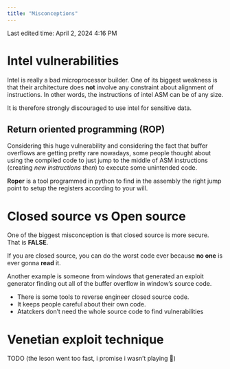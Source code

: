 ```yaml
---
title: "Misconceptions"
---
```

Last edited time: April 2, 2024 4:16 PM

# Intel vulnerabilities

Intel is really a bad microprocessor builder. One of its biggest weakness is that their architecture does **not** involve any constraint about alignment of instructions. In other words, the instructions of intel ASM can be of any size.

It is therefore strongly discouraged to use intel for sensitive data.

## Return oriented programming (ROP)

Considering this huge vulnerability and considering the fact that buffer overflows are getting pretty rare nowadays, some people thought about using the compiled code to just jump to the middle of ASM instructions (creating *new instructions then*) to execute some unintended code.

**Roper** is a tool programmed in python to find in the assembly the right jump point to setup the registers according to your will.

# Closed source vs Open source

One of the biggest misconception is that closed source is more secure. That is **FALSE**.

If you are closed source, you can do the worst code ever because **no one** is ever gonna **read** it.

Another example is someone from windows that generated an exploit generator finding out all of the buffer overflow in window’s source code.

- There is some tools to reverse engineer closed source code.
- It keeps people careful about their own code.
- Atatckers don’t need the whole source code to find vulnerabilities

 

# Venetian exploit technique

TODO (the leson went too fast, i promise i wasn’t playing 👀)
